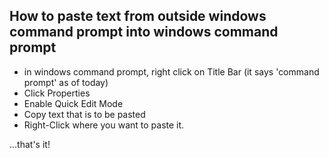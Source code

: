 ## How to paste text from outside windows command prompt into windows command prompt 
* in windows command prompt, right click on Title Bar (it says 'command prompt' as of today) 
* Click Properties 
* Enable Quick Edit Mode 
* Copy text that is to be pasted 
* Right-Click where you want to paste it. 

...that's it! 
